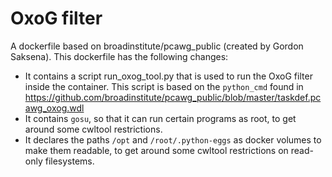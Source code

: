 # OxoG filter

A dockerfile based on broadinstitute/pcawg_public (created by Gordon Saksena). This dockerfile has the following changes:

 - It contains a script run_oxog_tool.py that is used to run the OxoG filter inside the container. This script is based on the `python_cmd` found in https://github.com/broadinstitute/pcawg_public/blob/master/taskdef.pcawg_oxog.wdl
 - It contains `gosu`, so that it can run certain programs as root, to get around some cwltool restrictions.
 - It declares the paths `/opt` and `/root/.python-eggs` as docker volumes to make them readable, to get around some cwltool restrictions on read-only filesystems.
